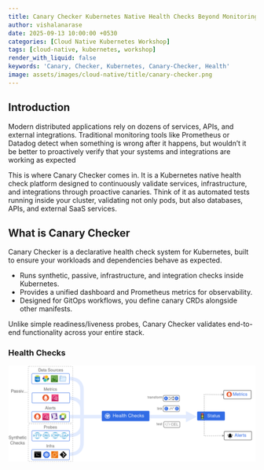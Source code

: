 ```yaml
---
title: Canary Checker Kubernetes Native Health Checks Beyond Monitoring
author: vishalanarase
date: 2025-09-13 10:00:00 +0530
categories: [Cloud Native Kubernetes Workshop]
tags: [cloud-native, kubernetes, workshop]
render_with_liquid: false
keywords: 'Canary, Checker, Kubernetes, Canary-Checker, Health'
image: assets/images/cloud-native/title/canary-checker.png
---
```


## Introduction

Modern distributed applications rely on dozens of services, APIs, and external integrations. Traditional monitoring tools like Prometheus or Datadog detect when something is wrong after it happens, but wouldn’t it be better to proactively verify that your systems and integrations are working as expected

This is where Canary Checker comes in. It is a Kubernetes native health check platform designed to continuously validate services, infrastructure, and integrations through proactive canaries. Think of it as automated tests running inside your cluster, validating not only pods, but also databases, APIs, and external SaaS services.

## What is Canary Checker

Canary Checker is a declarative health check system for Kubernetes, built to ensure your workloads and dependencies behave as expected.

* Runs synthetic, passive, infrastructure, and integration checks inside Kubernetes.
* Provides a unified dashboard and Prometheus metrics for observability.
* Designed for GitOps workflows, you define canary CRDs alongside other manifests.

Unlike simple readiness/liveness probes, Canary Checker validates end-to-end functionality across your entire stack.

### Health Checks

![](assets/images/cloud-native/canery/health-checks.png)
